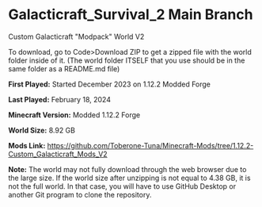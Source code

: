 # Galacticraft_Survival_2 Main Branch

Custom Galacticraft "Modpack" World V2

To download, go to Code>Download ZIP to get a zipped file with the world folder inside of it. (The world folder ITSELF that you use should be in the same folder as a README.md file)

**First Played:** Started December 2023 on 1.12.2 Modded Forge

**Last Played:** February 18, 2024

**Minecraft Version:** Modded 1.12.2 Forge

**World Size:** 8.92 GB

**Mods Link:** https://github.com/Toberone-Tuna/Minecraft-Mods/tree/1.12.2-Custom_Galacticraft_Mods_V2

**Note:** The world may not fully download through the web browser due to the large size. If the world size after unzipping is not equal to 4.38 GB, it is not the full world. In that case, you will have to use GitHub Desktop or another Git program to clone the repository.
